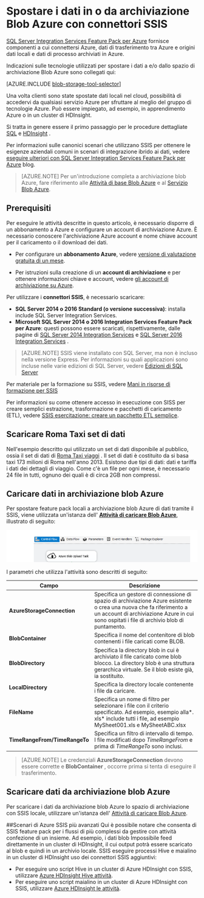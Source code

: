 <properties
    pageTitle="Spostare i dati in o da archiviazione Blob Azure con connettori SSIS | Microsoft Azure"
    description="Spostare i dati in o da archiviazione Blob Azure con connettori SSIS."
    services="machine-learning,storage"
    documentationCenter=""
    authors="bradsev"
    manager="jhubbard"
    editor="cgronlun" />

<tags
    ms.service="machine-learning"
    ms.workload="data-services"
    ms.tgt_pltfrm="na"
    ms.devlang="na"
    ms.topic="article"
    ms.date="09/14/2016"
    ms.author="bradsev" />

# <a name="move-data-to-or-from-azure-blob-storage-using-ssis-connectors"></a>Spostare i dati in o da archiviazione Blob Azure con connettori SSIS

[SQL Server Integration Services Feature Pack per Azure](https://msdn.microsoft.com/library/mt146770.aspx) fornisce componenti a cui connettersi Azure, dati di trasferimento tra Azure e origini dati locali e dati di processo archiviati in Azure.

Indicazioni sulle tecnologie utilizzati per spostare i dati a e/o dallo spazio di archiviazione Blob Azure sono collegati qui:

[AZURE.INCLUDE [blob-storage-tool-selector](../../includes/machine-learning-blob-storage-tool-selector.md)]


Una volta clienti sono state spostate dati locali nel cloud, possibilità di accedervi da qualsiasi servizio Azure per sfruttare al meglio del gruppo di tecnologie Azure. Può essere impiegato, ad esempio, in apprendimento Azure o in un cluster di HDInsight.

Si tratta in genere essere il primo passaggio per le procedure dettagliate [SQL](machine-learning-data-science-process-sql-walkthrough.md) e [HDInsight](machine-learning-data-science-process-hive-walkthrough.md) .

Per informazioni sulle canonici scenari che utilizzano SSIS per ottenere le esigenze aziendali comuni in scenari di integrazione ibrido ai dati, vedere [eseguire ulteriori con SQL Server Integration Services Feature Pack per Azure](http://blogs.msdn.com/b/ssis/archive/2015/06/25/doing-more-with-sql-server-integration-services-feature-pack-for-azure.aspx) blog.

> [AZURE.NOTE] Per un'introduzione completa a archiviazione blob Azure, fare riferimento alle [Attività di base Blob Azure](../storage/storage-dotnet-how-to-use-blobs.md) e al [Servizio Blob Azure](https://msdn.microsoft.com/library/azure/dd179376.aspx).

## <a name="prerequisites"></a>Prerequisiti

Per eseguire le attività descritte in questo articolo, è necessario disporre di un abbonamento a Azure e configurare un account di archiviazione Azure. È necessario conoscere l'archiviazione Azure account e nome chiave account per il caricamento o il download dei dati.

- Per configurare un **abbonamento Azure**, vedere [versione di valutazione gratuita di un mese](https://azure.microsoft.com/pricing/free-trial/).

- Per istruzioni sulla creazione di un **account di archiviazione** e per ottenere informazioni chiave e account, vedere [gli account di archiviazione su Azure](../storage/storage-create-storage-account.md).


Per utilizzare i **connettori SSIS**, è necessario scaricare:

- **SQL Server 2014 o 2016 Standard (o versione successiva)**: installa include SQL Server Integration Services.
- **Microsoft SQL Server 2014 o 2016 Integration Services Feature Pack per Azure**: questi possono essere scaricati, rispettivamente, dalle pagine di [SQL Server 2014 Integration Services](http://www.microsoft.com/download/details.aspx?id=47366) e [SQL Server 2016 Integration Services](https://www.microsoft.com/download/details.aspx?id=49492) .

> [AZURE.NOTE] SSIS viene installato con SQL Server, ma non è incluso nella versione Express. Per informazioni su quali applicazioni sono incluse nelle varie edizioni di SQL Server, vedere [Edizioni di SQL Server](http://www.microsoft.com/en-us/server-cloud/products/sql-server-editions/)

Per materiale per la formazione su SSIS, vedere [Mani in risorse di formazione per SSIS](http://www.microsoft.com/download/details.aspx?id=20766)

Per informazioni su come ottenere accesso in esecuzione con SISS per creare semplici estrazione, trasformazione e pacchetti di caricamento (ETL), vedere [SSIS esercitazione: creare un pacchetto ETL semplice](https://msdn.microsoft.com/library/ms169917.aspx).

## <a name="download-nyc-taxi-dataset"></a>Scaricare Roma Taxi set di dati  
Nell'esempio descritto qui utilizzato un set di dati disponibile al pubblico, ossia il set di dati di [Roma Taxi viaggi](http://www.andresmh.com/nyctaxitrips/) . Il set di dati è costituito da si basa taxi 173 milioni di Roma nell'anno 2013. Esistono due tipi di dati: dati e tariffa i dati dei dettagli di viaggio. Come c'è un file per ogni mese, è necessario 24 file in tutti, ognuno dei quali è di circa 2GB non compressi.


## <a name="upload-data-to-azure-blob-storage"></a>Caricare dati in archiviazione blob Azure
Per spostare feature pack locali a archiviazione blob Azure di dati tramite il SSIS, viene utilizzata un'istanza dell' [**Attività di caricare Blob Azure**](https://msdn.microsoft.com/library/mt146776.aspx), illustrato di seguito:

![configurare-dati-scienza-macchine virtuali](./media/machine-learning-data-science-move-data-to-azure-blob-using-ssis/ssis-azure-blob-upload-task.png)


I parametri che utilizza l'attività sono descritti di seguito:


Campo|Descrizione|
----------------------|----------------|
**AzureStorageConnection**|Specifica un gestore di connessione di spazio di archiviazione Azure esistente o crea una nuova che fa riferimento a un account di archiviazione Azure in cui sono ospitati i file di archivio blob di puntamento.|
**BlobContainer**|Specifica il nome del contenitore di blob contenenti i file caricati come BLOB.|
**BlobDirectory**|Specifica la directory blob in cui è archiviato il file caricato come blob blocco. La directory blob è una struttura gerarchica virtuale. Se il blob esiste già, ia sostituito.|
**LocalDirectory**|Specifica la directory locale contenente i file da caricare.|
**FileName**|Specifica un nome di filtro per selezionare i file con il criterio specificato. Ad esempio, esempio alla\*. xls\* include tutti i file, ad esempio MySheet001.xls e MySheetABC.xlsx|
**TimeRangeFrom/TimeRangeTo**|Specifica un filtro di intervallo di tempo. I file modificati dopo *TimeRangeFrom* e prima di *TimeRangeTo* sono inclusi.|


> [AZURE.NOTE] Le credenziali **AzureStorageConnection** devono essere corrette e **BlobContainer** , occorre prima si tenta di eseguire il trasferimento.

## <a name="download-data-from-azure-blob-storage"></a>Scaricare dati da archiviazione blob Azure

Per scaricare i dati da archiviazione blob Azure lo spazio di archiviazione con SSIS locale, utilizzare un'istanza dell' [Attività di caricare Blob Azure](https://msdn.microsoft.com/library/mt146779.aspx).

##<a name="more-advanced-ssis-azure-scenarios"></a>Scenari di Azure SSIS più avanzati
Qui è possibile notare che consenta di SSIS feature pack per i flussi di più complessi da gestire con attività confezione di un insieme. Ad esempio, i dati blob Impossibile feed direttamente in un cluster di HDInsight, il cui output potrà essere scaricato al blob e quindi in un archivio locale. SSIS eseguire processi Hive e maialino in un cluster di HDInsight uso dei connettori SSIS aggiuntivi:

- Per eseguire uno script Hive in un cluster di Azure HDInsight con SSIS, utilizzare [Azure HDInsight Hive attività](https://msdn.microsoft.com/library/mt146771.aspx).
- Per eseguire uno script maialino in un cluster di Azure HDInsight con SSIS, utilizzare [Azure HDInsight le attività](https://msdn.microsoft.com/library/mt146781.aspx).
